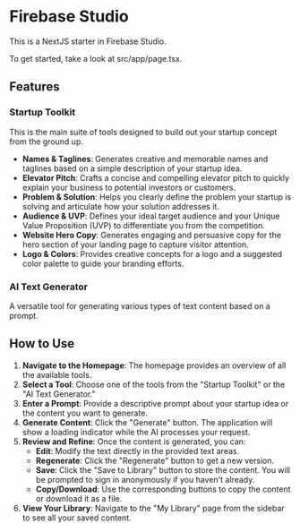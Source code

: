 # Firebase Studio

This is a NextJS starter in Firebase Studio.

To get started, take a look at src/app/page.tsx.

## Features

### Startup Toolkit

This is the main suite of tools designed to build out your startup concept from the ground up.

- **Names & Taglines**: Generates creative and memorable names and taglines based on a simple description of your startup idea.
- **Elevator Pitch**: Crafts a concise and compelling elevator pitch to quickly explain your business to potential investors or customers.
- **Problem & Solution**: Helps you clearly define the problem your startup is solving and articulate how your solution addresses it.
- **Audience & UVP**: Defines your ideal target audience and your Unique Value Proposition (UVP) to differentiate you from the competition.
- **Website Hero Copy**: Generates engaging and persuasive copy for the hero section of your landing page to capture visitor attention.
- **Logo & Colors**: Provides creative concepts for a logo and a suggested color palette to guide your branding efforts.

### AI Text Generator

A versatile tool for generating various types of text content based on a prompt.

## How to Use

1.  **Navigate to the Homepage**: The homepage provides an overview of all the available tools.
2.  **Select a Tool**: Choose one of the tools from the "Startup Toolkit" or the "AI Text Generator."
3.  **Enter a Prompt**: Provide a descriptive prompt about your startup idea or the content you want to generate.
4.  **Generate Content**: Click the "Generate" button. The application will show a loading indicator while the AI processes your request.
5.  **Review and Refine**: Once the content is generated, you can:
    - **Edit**: Modify the text directly in the provided text areas.
    - **Regenerate**: Click the "Regenerate" button to get a new version.
    - **Save**: Click the "Save to Library" button to store the content. You will be prompted to sign in anonymously if you haven't already.
    - **Copy/Download**: Use the corresponding buttons to copy the content or download it as a file.
6.  **View Your Library**: Navigate to the "My Library" page from the sidebar to see all your saved content.
